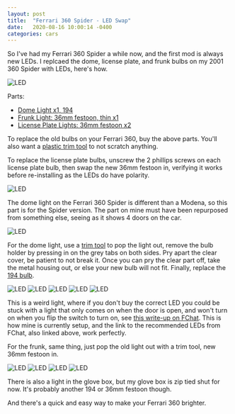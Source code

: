```yaml
---
layout: post
title:  "Ferrari 360 Spider - LED Swap"
date:   2020-08-16 10:00:14 -0400
categories: cars
---
```


So I've had my Ferrari 360 Spider a while now, and the first mod is always new LEDs. I replcaed the dome, license plate, and frunk bulbs on my 2001 360 Spider with LEDs, here's how. 

![LED](/images/360-led/1.jpg)

Parts:
* [Dome Light x1, 194](https://amzn.to/3o8yq8P)
* [Frunk Light: 36mm festoon, thin x1](https://amzn.to/450UJOs)
* [License Plate Lights: 36mm festoon x2](https://amzn.to/450UJOs)

To replace the old bulbs on your Ferrari 360, buy the above parts. You'll also want a [plastic trim tool](https://amzn.to/41NBftE) to not scratch anything. 

To replace the license plate bulbs, unscrew the 2 phillips screws on each license plate bulb, then swap the new 36mm festoon in, verifying it works before re-installing as the LEDs do have polarity. 

![LED](/images/360-led/1.jpg)

The dome light on the Ferrari 360 Spider is different than a Modena, so this part is for the Spider version. The part on mine must have been repurposed from something else, seeing as it shows 4 doors on the car. 

![LED](/images/360-led/9.jpg)

For the dome light, use a [trim tool](https://amzn.to/41NBftE) to pop the light out, remove the bulb holder by pressing in on the grey tabs on both sides. Pry apart the clear cover, be patient to not break it. Once you can pry the clear part off, take the metal housing out, or else your new bulb will not fit. Finally, replace the [194 bulb](https://amzn.to/3o8yq8P). 

![LED](/images/360-led/2.jpg)
![LED](/images/360-led/8.jpg)
![LED](/images/360-led/10.jpg)
![LED](/images/360-led/11.jpg)
![LED](/images/360-led/12.jpg)

This is a weird light, where if you don't buy the correct LED you could be stuck with a light that only comes on when the door is open, and won't turn on when you flip the switch to turn on, see [this write-up on FChat](https://www.ferrarichat.com/forum/threads/diy-360-spider-overhead-light-led-upgrade.444987/). This is how mine is currently setup, and the link to the recommended LEDs from FChat, also linked above, work perfectly. 

For the frunk, same thing, just pop the old light out with a trim tool, new 36mm festoon in. 

![LED](/images/360-led/3.jpg)
![LED](/images/360-led/5.jpg)
![LED](/images/360-led/6.jpg)
![LED](/images/360-led/7.jpg)

There is also a light in the glove box, but my glove box is zip tied shut for now. It's probably another 194 or 36mm festoon though. 

And there's a quick and easy way to make your Ferrari 360 brighter. 